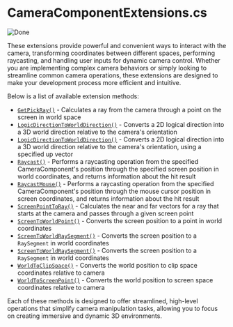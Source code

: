 # CameraComponentExtensions.cs

![Done](https://img.shields.io/badge/status-done-green)

These extensions provide powerful and convenient ways to interact with the camera, transforming coordinates between different spaces, performing raycasting, and handling user inputs for dynamic camera control. Whether you are implementing complex camera behaviors or simply looking to streamline common camera operations, these extensions are designed to make your development process more efficient and intuitive.

Below is a list of available extension methods:

- [`GetPickRay()`](xref:Stride.CommunityToolkit.Engine.CameraComponentExtensions.GetPickRay(Stride.Engine.CameraComponent,Stride.Core.Mathematics.Vector2)) - Calculates a ray from the camera through a point on the screen in world space
- [`LogicDirectionToWorldDirection()`](xref:Stride.CommunityToolkit.Engine.CameraComponentExtensions.LogicDirectionToWorldDirection(Stride.Engine.CameraComponent,Stride.Core.Mathematics.Vector2)) - Converts a 2D logical direction into a 3D world direction relative to the camera's orientation
- [`LogicDirectionToWorldDirection()`](xref:Stride.CommunityToolkit.Engine.CameraComponentExtensions.LogicDirectionToWorldDirection(Stride.Engine.CameraComponent,Stride.Core.Mathematics.Vector2,Stride.Core.Mathematics.Vector3)) - Converts a 2D logical direction into a 3D world direction relative to the camera's orientation, using a specified up vector
- [`Raycast()`](xref:Stride.CommunityToolkit.Engine.CameraComponentExtensions.Raycast(Stride.Engine.CameraComponent,Stride.Engine.ScriptComponent,Stride.Core.Mathematics.Vector2,Stride.Physics.CollisionFilterGroups,Stride.Physics.CollisionFilterGroupFlags)) - Performs a raycasting operation from the specified CameraComponent's position through the specified screen position in world coordinates, and returns information about the hit result
- [`RaycastMouse()`](xref:Stride.CommunityToolkit.Engine.CameraComponentExtensions.RaycastMouse(Stride.Engine.CameraComponent,Stride.Engine.ScriptComponent,Stride.Physics.CollisionFilterGroups,Stride.Physics.CollisionFilterGroupFlags)) - Performs a raycasting operation from the specified CameraComponent's position through the mouse cursor position in screen coordinates, and returns information about the hit result
- [`ScreenPointToRay()`](xref:Stride.CommunityToolkit.Engine.CameraComponentExtensions.ScreenPointToRay(Stride.Engine.CameraComponent,Stride.Core.Mathematics.Vector2)) - Calculates the near and far vectors for a ray that starts at the camera and passes through a given screen point
- [`ScreenToWorldPoint()`](xref:Stride.CommunityToolkit.Engine.CameraComponentExtensions.ScreenToWorldPoint(Stride.Engine.CameraComponent,Stride.Core.Mathematics.Vector3@)) - Converts the screen position to a point in world coordinates
- [`ScreenToWorldRaySegment()`](xref:Stride.CommunityToolkit.Engine.CameraComponentExtensions.ScreenToWorldRaySegment(Stride.Engine.CameraComponent,Stride.Core.Mathematics.Vector2)) - Converts the screen position to a `RaySegment` in world coordinates 
- [`ScreenToWorldRaySegment()`](xref:Stride.CommunityToolkit.Engine.CameraComponentExtensions.ScreenToWorldRaySegment(Stride.Engine.CameraComponent,Stride.Core.Mathematics.Vector2@,Stride.CommunityToolkit.Scripts.RaySegment@)) - Converts the screen position to a `RaySegment` in world coordinates 
- [`WorldToClipSpace()`](xref:Stride.CommunityToolkit.Engine.CameraComponentExtensions.WorldToClipSpace(Stride.Engine.CameraComponent,Stride.Core.Mathematics.Vector3@)) - Converts the world position to clip space coordinates relative to camera
- [`WorldToScreenPoint()`](xref:Stride.CommunityToolkit.Engine.CameraComponentExtensions.WorldToScreenPoint(Stride.Engine.CameraComponent,Stride.Core.Mathematics.Vector3@)) - Converts the world position to screen space coordinates relative to camera

Each of these methods is designed to offer streamlined, high-level operations that simplify camera manipulation tasks, allowing you to focus on creating immersive and dynamic 3D environments.